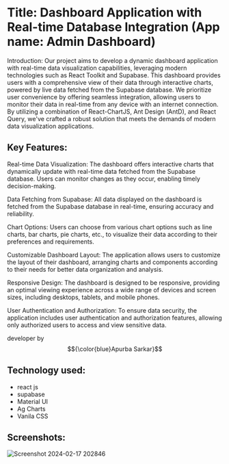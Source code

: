 # Title: Dashboard Application with Real-time Database Integration (App name: Admin Dashboard)

Introduction:
Our project aims to develop a dynamic dashboard application with real-time data visualization capabilities, leveraging modern technologies such as React Toolkit and Supabase. This dashboard provides users with a comprehensive view of their data through interactive charts, powered by live data fetched from the Supabase database. We prioritize user convenience by offering seamless integration, allowing users to monitor their data in real-time from any device with an internet connection. By utilizing a combination of React-ChartJS, Ant Design (AntD), and React Query, we've crafted a robust solution that meets the demands of modern data visualization applications.

## Key Features:

Real-time Data Visualization: The dashboard offers interactive charts that dynamically update with real-time data fetched from the Supabase database. Users can monitor changes as they occur, enabling timely decision-making.

Data Fetching from Supabase: All data displayed on the dashboard is fetched from the Supabase database in real-time, ensuring accuracy and reliability.

Chart Options: Users can choose from various chart options such as line charts, bar charts, pie charts, etc., to visualize their data according to their preferences and requirements.

Customizable Dashboard Layout: The application allows users to customize the layout of their dashboard, arranging charts and components according to their needs for better data organization and analysis.

Responsive Design: The dashboard is designed to be responsive, providing an optimal viewing experience across a wide range of devices and screen sizes, including desktops, tablets, and mobile phones.

User Authentication and Authorization: To ensure data security, the application includes user authentication and authorization features, allowing only authorized users to access and view sensitive data.

developer by  $${\color{blue}Apurba Sarkar}$$ 

## Technology used:
- react js
- supabase
- Material UI
- Ag Charts
- Vanila CSS


## Screenshots: 
![Screenshot 2024-02-17 202846](https://github.com/apurba-sarkar/admin-dashboard/assets/127435292/54b284e5-b5ed-4004-88b0-9cdeffef1c17)
